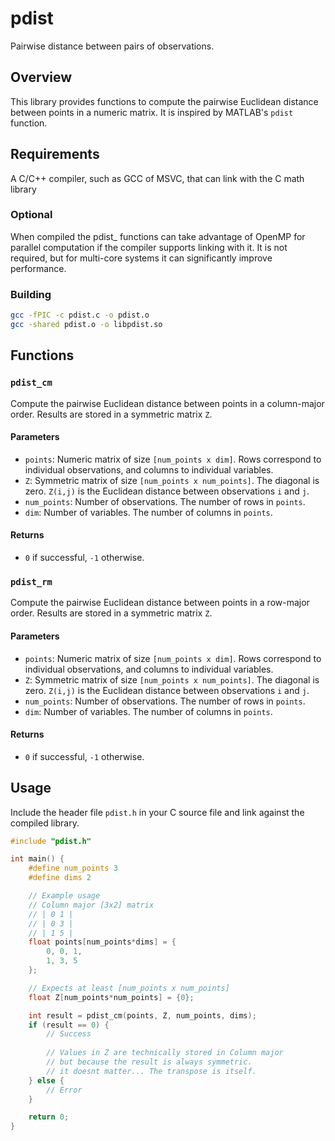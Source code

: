 # pdist

Pairwise distance between pairs of observations.

## Overview

This library provides functions to compute the pairwise Euclidean distance between points in a numeric matrix. It is inspired by MATLAB's `pdist` function.

## Requirements

A C/C++ compiler, such as GCC of MSVC, that can link with the C math library

### Optional

When compiled the pdist_ functions can take advantage of OpenMP for parallel computation if the compiler supports linking with it. It is not required, but for multi-core systems it can significantly improve performance.

### Building

```bash
gcc -fPIC -c pdist.c -o pdist.o
gcc -shared pdist.o -o libpdist.so
```

## Functions

### `pdist_cm`

Compute the pairwise Euclidean distance between points in a column-major order. Results are stored in a symmetric matrix `Z`.

#### Parameters

- `points`: Numeric matrix of size `[num_points x dim]`. Rows correspond to individual observations, and columns to individual variables.
- `Z`: Symmetric matrix of size `[num_points x num_points]`. The diagonal is zero. `Z(i,j)` is the Euclidean distance between observations `i` and `j`.
- `num_points`: Number of observations. The number of rows in `points`.
- `dim`: Number of variables. The number of columns in `points`.

#### Returns

- `0` if successful, `-1` otherwise.

### `pdist_rm`

Compute the pairwise Euclidean distance between points in a row-major order. Results are stored in a symmetric matrix `Z`.

#### Parameters

- `points`: Numeric matrix of size `[num_points x dim]`. Rows correspond to individual observations, and columns to individual variables.
- `Z`: Symmetric matrix of size `[num_points x num_points]`. The diagonal is zero. `Z(i,j)` is the Euclidean distance between observations `i` and `j`.
- `num_points`: Number of observations. The number of rows in `points`.
- `dim`: Number of variables. The number of columns in `points`.

#### Returns

- `0` if successful, `-1` otherwise.

## Usage

Include the header file `pdist.h` in your C source file and link against the compiled library.

```c
#include "pdist.h"

int main() {
    #define num_points 3
    #define dims 2

    // Example usage
    // Column major [3x2] matrix
    // | 0 1 |
    // | 0 3 |
    // | 1 5 |
    float points[num_points*dims] = {
        0, 0, 1,
        1, 3, 5
    };

    // Expects at least [num_points x num_points]
    float Z[num_points*num_points] = {0};

    int result = pdist_cm(points, Z, num_points, dims);
    if (result == 0) {
        // Success
        
        // Values in Z are technically stored in Column major
        // but because the result is always symmetric.
        // it doesnt matter... The transpose is itself.
    } else {
        // Error
    }

    return 0;
}
```


